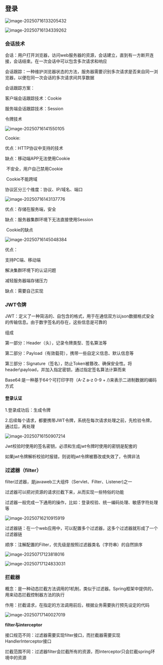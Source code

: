 ## 登录

![image-20250716133205432](C:\Users\45379\AppData\Roaming\Typora\typora-user-images\image-20250716133205432.png)

![image-20250716134339262](C:\Users\45379\AppData\Roaming\Typora\typora-user-images\image-20250716134339262.png)

### 会话技术

会话：用户打开浏览器，访问web服务器的资源，会话建立，直到有一方断开连接，会话结束。在一次会话中可以包含多次请求和响应

会话跟踪：一种维护浏览器状态的方法，服务器需要识别多次请求是否来自同一浏览器，以便在同一次会话的多次请求间共享数据

会话跟踪方案：

  客户端会话跟踪技术：Cookie

  服务端会话跟踪技术：Session

令牌技术

![image-20250716141550105](C:\Users\45379\AppData\Roaming\Typora\typora-user-images\image-20250716141550105.png)

Cookie:

优点：HTTP协议中支持的技术

缺点：移动端APP无法使用Cookie

​          不安全，用户自己禁用Cookie

​        Cookie不能跨域



协议区分三个维度：协议、IP/域名、端口

![image-20250716143137776](C:\Users\45379\AppData\Roaming\Typora\typora-user-images\image-20250716143137776.png)

优点：存储在服务端，安全

缺点：服务器集群环境下无法直接使用Session

​           Cookie的缺点

![image-20250716145048384](C:\Users\45379\AppData\Roaming\Typora\typora-user-images\image-20250716145048384.png)

优点：

支持PC端、移动端

解决集群环境下的认证问题

减轻服务器端存储压力

缺点：需要自己实现

### JWT令牌

JWT：定义了一种简洁的、自包含的格式，用于在通信双方以json数据格式安全的传输信息。由于数字签名的存在，这些信息是可靠的

组成

第一部分：Header（头），记录令牌类型、签名算法等

第二部分：Payload（有效载荷），携带一些自定义信息、默认信息等

第三部分：Signature（签名），防止Token被篡改、确保安全性。将header\payload，并加入指定密钥，通过指定签名算法计算而来

Base64:是一种基于64个可打印字符（A-Z a-z 0-9 + /)来表示二进制数据的编码方式

#### 登录认证

1.登录成功后：生成令牌

2.后续每个请求，都要携带JWT令牌，系统在每次请求处理之前，先检验令牌，通过后，再处理

![image-20250716150907214](C:\Users\45379\AppData\Roaming\Typora\typora-user-images\image-20250716150907214.png)

Jwt校验时使用的签名密钥，必须和生成jwt令牌时使用的密钥是配套的

如果jwt令牌解析校验时报错，则说明jwt令牌被篡改或失效了，令牌非法

### 过滤器（filter）

filter过滤器，是javaweb三大组件（Servlet、Filter、Listener)之一

过滤器可以把对资源的请求拦截下来，从而实现一些特俗的功能

过滤器一般完成一下通用的操作，比如：登录校验、统一编码处理、敏感字符处理等

![image-20250716210915919](C:\Users\45379\AppData\Roaming\Typora\typora-user-images\image-20250716210915919.png)

过滤器链：在一个web应用中，可以配置多个过滤器，这多个过滤器就形成了一个过滤器链

顺序：注解配置的Filter，优先级是按照过滤器类名（字符串）的自然排序

![image-20250717123818016](C:\Users\45379\AppData\Roaming\Typora\typora-user-images\image-20250717123818016.png)

![image-20250717124833031](C:\Users\45379\AppData\Roaming\Typora\typora-user-images\image-20250717124833031.png)

### 拦截器

概念：是一种动态拦截方法调用的1机制，类似于过滤器。Spring框架中提供的，用来动态拦截控制器方法的执行

作用：拦截请求，在指定的方法调用前后，根据业务需要执行预先设定的代码

![image-20250717140027019](C:\Users\45379\AppData\Roaming\Typora\typora-user-images\image-20250717140027019.png)

**filter与interceptor**

接口规范不同：过滤器需要实现filter接口，而拦截器需要实现HandlerInterceptor接口

拦截范围不同：过滤器filter会拦截所有的资源，而Interceptor只会拦截spring环境中的资源